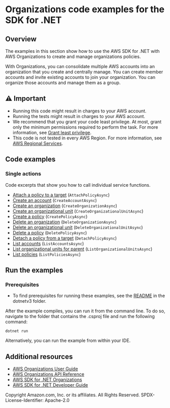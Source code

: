 #  Organizations code examples for the SDK for .NET

## Overview

The examples in this section show how to use the AWS SDK for .NET with AWS Organizations to create and manage organizations policies.

With Organizations, you can consolidate multiple AWS accounts into an organization that you create and centrally manage. You can create member accounts and invite existing accounts to join your organization. You can organize those accounts and manage them as a group.

## ⚠️ Important
* Running this code might result in charges to your AWS account.
* Running the tests might result in charges to your AWS account.
* We recommend that you grant your code least privilege. At most, grant only the minimum permissions required to perform the task. For more information, see [Grant least privilege](https://docs.aws.amazon.com/IAM/latest/UserGuide/best-practices.html#grant-least-privilege).
* This code is not tested in every AWS Region. For more information, see [AWS Regional Services](https://aws.amazon.com/about-aws/global-infrastructure/regional-product-services).

## Code examples

### Single actions
Code excerpts that show you how to call individual service functions.

- [Attach a policy to a target](AttachPolicyExample/AttachPolicyExample/AttachPolicy.cs) (`AttachPolicyAsync`)
- [Create an account](CreateAccountExample/CreateAccountExample/CreateAccount.cs) (`CreateAccountAsync`)
- [Create an organization](CreateOrganizationExample/CreateOrganizationExample/CreateOrganization.cs) (`CreateOrganizationAsync`)
- [Create an organizational unit](CreateOrganizationalUnitExample/CreateOrganizationalUnitExample/CreateOrganizationalUnit.cs) (`CreateOrganizationalUnitAsync`)
- [Create a policy](CreatePolicyExample/CreatePolicyExample/CreatePolicy.cs) (`CreatePolicyAsync`)
- [Delete an organization](DeleteOrganizationExample/DeleteOrganizationExample/DeleteOrganization.cs) (`DeleteOrganizationAsync`)
- [Delete an organizational unit](DeleteOrganizationalUnitExample/DeleteOrganizationalUnitExample/DeleteOrganizationalUnit.cs) (`DeleteOrganizationalUnitAsync`)
- [Delete a policy](DeletePolicyExample/DeletePolicyExample/DeletePolicy.cs) (`DeletePolicyAsync`)
- [Detach a policy from a target](DetachPolicyExample/DetachPolicyExample/DetachPolicy.cs) (`DetachPolicyAsync`)
- [List accounts](ListAccountsExample/ListAccountsExample/ListAccounts.cs) (`ListAccountsAsync`)
- [List organizational units for parent](ListOrganizationalUnitsForParentExample/ListOrganizationalUnitsForParentExample/ListOrganizationalUnitsForParent.cs) (`ListOrganizationalUnitsAsync`)
- [List policies](ListPoliciesExample/ListPoliciesExample/ListPolicies.cs) (`ListPoliciesAsync`)

## Run the examples

### Prerequisites
* To find prerequisites for running these examples, see the
  [README](../README.md#Prerequisites) in the dotnetv3 folder.

After the example compiles, you can run it from the command line. To do so,
navigate to the folder that contains the .csproj file and run the following
command:

```
dotnet run
```

Alternatively, you can run the example from within your IDE.

## Additional resources
* [AWS Organizations User Guide](https://docs.aws.amazon.com/organizations/latest/userguide/orgs_introduction.html)
* [AWS Organizations API Reference](https://docs.aws.amazon.com/organizations/latest/APIReference/Welcome.html)
* [AWS SDK for .NET Organizations](https://docs.aws.amazon.com/sdkfornet/v3/apidocs/items/Organizations/NOrganizations.html)
* [AWS SDK for .NET Developer Guide](https://docs.aws.amazon.com/sdk-for-net/v3/developer-guide/welcome.html)

Copyright Amazon.com, Inc. or its affiliates. All Rights Reserved. SPDX-License-Identifier: Apache-2.0

